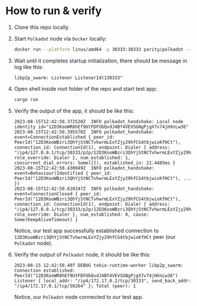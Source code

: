 # How to run & verify

1. Clone this repo locally.

1. Start `Polkadot` node via `Docker` locally:

    ```sh
    docker run --platform linux/amd64 -p 30333:30333 parity/polkadot --name "Polkadot Node" --dev -l "info,libp2p_swarm=debug" --node-key 0x9aea8a9ebabefa48faa0fc52a784502958485c0cf568b97877db586ac40d1580
    ```
    
1. Wait until it completes startup initialization, there should be message in log like this:

    ```
    libp2p_swarm: Listener ListenerId(130333"
    ```
    
1. Open shell inside root folder of the repo and start test app:

    ```sh
    cargo run
    ```
    
1. Verify the output of the app, it should be like this:

    ```
    2023-08-15T12:42:50.372520Z  INFO polkadot_handshake: Local node identity id="12D3KooWR8hEf9UtFDFUbQvdJ4Bf4VEVSGNgPjgX7v74jHXnLw36"
    2023-08-15T12:42:50.395570Z  INFO polkadot_handshake: event=ConnectionEstablished { peer_id: PeerId("12D3KooWBzri3QhYjStNCTvhwrmLExYZjy29hfCG4tbjwixKfHCt"), connection_id: ConnectionId(1), endpoint: Dialer { address: "/ip4/127.0.0.1/tcp/30333/p2p/12D3KooWBzri3QhYjStNCTvhwrmLExYZjy29hfCG4tbjwixKfHCt", role_override: Dialer }, num_established: 1, concurrent_dial_errors: Some([]), established_in: 21.4485ms }
    2023-08-15T12:42:50.430049Z  INFO polkadot_handshake: event=Behaviour(Identified { peer_id: PeerId("12D3KooWBzri3QhYjStNCTvhwrmLExYZjy29hfCG4tbjwixKfHCt"), ... })
    2023-08-15T12:42:50.610247Z  INFO polkadot_handshake: event=ConnectionClosed { peer_id: PeerId("12D3KooWBzri3QhYjStNCTvhwrmLExYZjy29hfCG4tbjwixKfHCt"), connection_id: ConnectionId(1), endpoint: Dialer { address: "/ip4/127.0.0.1/tcp/30333/p2p/12D3KooWBzri3QhYjStNCTvhwrmLExYZjy29hfCG4tbjwixKfHCt", role_override: Dialer }, num_established: 0, cause: Some(KeepAliveTimeout) }
    ```
    
    Notice, our test app successfully established connection to
    `12D3KooWBzri3QhYjStNCTvhwrmLExYZjy29hfCG4tbjwixKfHCt` peer (our
    `Polkadot` node).
    
1. Verify the output of `Polkadot` node, it should be like this:

    ```
    2023-08-15 12:42:50.407 DEBUG tokio-runtime-worker libp2p_swarm: Connection established: PeerId("12D3KooWR8hEf9UtFDFUbQvdJ4Bf4VEVSGNgPjgX7v74jHXnLw36") Listener { local_addr: "/ip4/172.17.0.2/tcp/30333", send_back_addr: "/ip4/172.17.0.1/tcp/50264" }; Total (peer): 1
    ```
    
    Notice, our `Polkadot` node connected to our test app.

